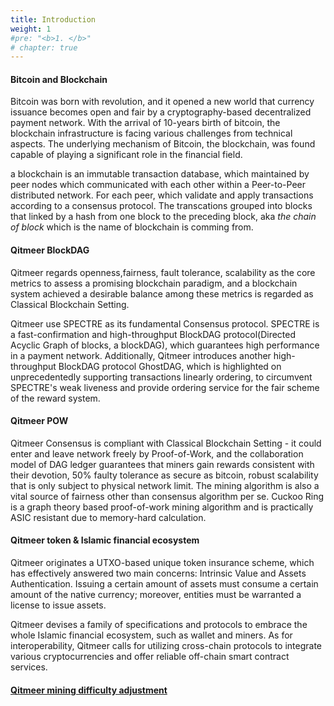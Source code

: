 ```yaml
---
title: Introduction
weight: 1
#pre: "<b>1. </b>"
# chapter: true
---
```


#### Bitcoin and Blockchain

Bitcoin was born with revolution, and it opened a new world that currency issuance becomes open and fair by a cryptography-based decentralized payment network. With the arrival of 10-years birth of bitcoin, the blockchain infrastructure is facing various challenges from technical aspects. The underlying mechanism of Bitcoin, the blockchain, was found capable of playing a significant role in the financial field.

a blockchain is an immutable transaction database, which maintained by peer nodes which communicated with each other within a Peer-to-Peer distributed network. For each peer, which validate and apply transactions according to a consensus protocol.
The transcations grouped into blocks that linked by a hash from one block to the preceding block, aka *the chain of block* which is the name of blockchain is comming from.

#### Qitmeer BlockDAG

Qitmeer regards openness,fairness, fault tolerance, scalability as the core metrics to assess a promising blockchain paradigm, and a blockchain system achieved a desirable balance among these metrics is regarded as Classical Blockchain Setting.

Qitmeer use SPECTRE as its fundamental Consensus protocol. SPECTRE is a fast\-confirmation and high\-throughput BlockDAG protocol(Directed Acyclic Graph of blocks, a blockDAG), which guarantees high performance in a payment network. Additionally, Qitmeer introduces another high\-throughput BlockDAG protocol GhostDAG, which is highlighted on unprecedentedly supporting transactions linearly ordering, to circumvent SPECTRE's weak liveness and provide ordering service for the fair scheme of the reward system. 

#### Qitmeer POW

Qitmeer Consensus is compliant with Classical Blockchain Setting - it could enter and leave network freely by Proof-of-Work, and the collaboration model of DAG ledger guarantees that miners gain rewards consistent with their devotion, 50\% faulty tolerance as secure as bitcoin, robust scalability that is only subject to physical network limit. The mining algorithm is also a vital source of fairness other than consensus algorithm per se. Cuckoo Ring is a graph theory based proof-of-work mining algorithm and is practically ASIC resistant due to memory-hard calculation.

#### Qitmeer token & Islamic financial ecosystem

Qitmeer originates a UTXO-based unique token insurance scheme, which has effectively answered two main concerns: Intrinsic Value and Assets Authentication. Issuing a certain amount of assets must consume a certain amount of the native currency; moreover, entities must be warranted a license to issue assets.

Qitmeer devises a family of specifications and protocols to embrace the whole Islamic financial ecosystem, such as wallet and miners. As for interoperability, Qitmeer calls for utilizing cross-chain protocols to integrate various cryptocurrencies and offer reliable off-chain smart contract services.

#### [Qitmeer mining difficulty adjustment](./qitmeer-difficulty-description)
